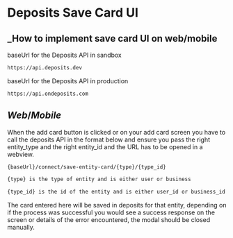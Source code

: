 # Deposits Save Card UI

## _How to implement save card UI on web/mobile 


baseUrl for the Deposits API in sandbox
```sh
https://api.deposits.dev
```
baseUrl for the Deposits API in production
```sh
https://api.ondeposits.com
```

## _Web_/_Mobile_

When the add card button is clicked or on your add card screen you have to call the deposits API in the format below and ensure you pass the right entity_type and the right entity_id and the URL has to be opened in a webview.

```sh
{baseUrl}/connect/save-entity-card/{type}/{type_id}
```

```sh
{type} is the type of entity and is either user or business
```

```sh
{type_id} is the id of the entity and is either user_id or business_id
```

The card entered here will be saved in deposits for that entity, depending on if the process was successful you would see a success response on the screen or details of the error encountered, the modal should be closed manually.


